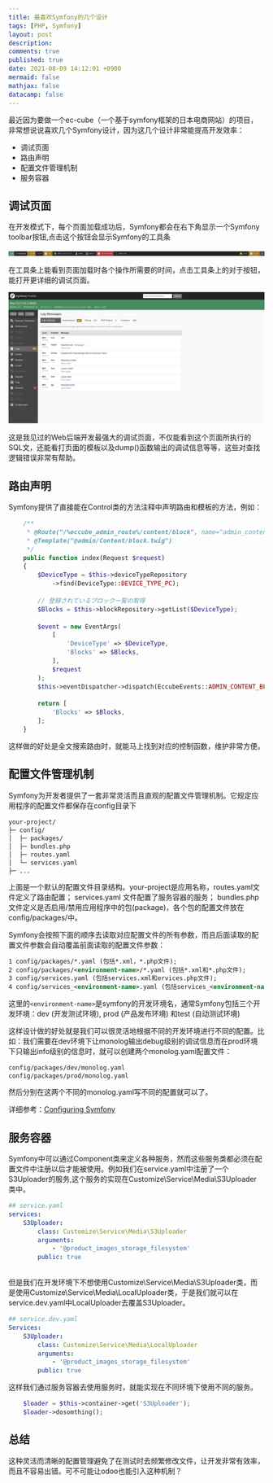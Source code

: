 ```yaml
---
title: 最喜欢Symfony的几个设计
tags: [PHP, Symfony]
layout: post
description:
comments: true
published: true
date: 2021-08-09 14:12:01 +0900
mermaid: false
mathjax: false
datacamp: false
---
```


最近因为要做一个ec-cube（一个基于symfony框架的日本电商网站）的项目，非常想说说喜欢几个Symfony设计，因为这几个设计非常能提高开发效率：

- 调试页面
- 路由声明
- 配置文件管理机制
- 服务容器

## 调试页面

在开发模式下，每个页面加载成功后，Symfony都会在右下角显示一个Symfony toolbar按钮,点击这个按钮会显示Symfony的工具条

![](/assets/images/2021-08-09-favorite-designs-for-symfony.markdown/2021-08-09-12-16-45.png)

在工具条上能看到页面加载时各个操作所需要的时间，点击工具条上的对于按钮，能打开更详细的调试页面。

![](/assets/images/2021-08-09-favorite-designs-for-symfony.markdown/2021-08-09-12-19-51.png)

这是我见过的Web后端开发最强大的调试页面，不仅能看到这个页面所执行的SQL文，还能看打页面的模板以及dump()函数输出的调试信息等等，这些对查找逻辑错误非常有帮助。

## 路由声明

Symfony提供了直接能在Control类的方法注释中声明路由和模板的方法，例如：

```php
    /**
     * @Route("/%eccube_admin_route%/content/block", name="admin_content_block")
     * @Template("@admin/Content/block.twig")
     */
    public function index(Request $request)
    {
        $DeviceType = $this->deviceTypeRepository
            ->find(DeviceType::DEVICE_TYPE_PC);

        // 登録されているブロック一覧の取得
        $Blocks = $this->blockRepository->getList($DeviceType);

        $event = new EventArgs(
            [
                'DeviceType' => $DeviceType,
                'Blocks' => $Blocks,
            ],
            $request
        );
        $this->eventDispatcher->dispatch(EccubeEvents::ADMIN_CONTENT_BLOCK_INDEX_COMPLETE, $event);

        return [
            'Blocks' => $Blocks,
        ];
    }
```

这样做的好处是全文搜索路由时，就能马上找到对应的控制函数，维护非常方便。


## 配置文件管理机制

Symfony为开发者提供了一套非常灵活而且直观的配置文件管理机制。它规定应用程序的配置文件都保存在config目录下

```shell
your-project/
├─ config/
│  ├─ packages/
│  ├─ bundles.php
│  ├─ routes.yaml
│  └─ services.yaml
├─ ...
```

上面是一个默认的配置文件目录结构。your-project是应用名称，routes.yaml文件定义了路由配置； services.yaml 文件配置了服务容器的服务； bundles.php 文件定义是否启用/禁用应用程序中的包(package)，各个包的配置文件放在config/packages/中。

Symfony会按照下面的顺序去读取对应配置文件的所有参数，而且后面读取的配置文件参数会自动覆盖前面读取的配置文件参数：

```xml
1 config/packages/*.yaml (包括*.xml，*.php文件);
2 config/packages/<environment-name>/*.yaml (包括*.xml和*.php文件);
3 config/services.yaml (包括services.xml和ervices.php文件);
4 config/services_<environment-name>.yaml (包括services_<environment-name>.xml和services_<environment-name>.php文件).
```

这里的```<environment-name>```是symfony的开发环境名，通常Symfony包括三个开发环境：dev (开发测试环境), prod (产品发布环境) 和test (自动测试环境)

这样设计做的好处就是我们可以很灵活地根据不同的开发环境进行不同的配置。比如：我们需要在dev环境下让monolog输出debug级别的调试信息而在prod环境下只输出info级别的信息时，就可以创建两个monolog.yaml配置文件：

```
config/packages/dev/monolog.yaml
config/packages/prod/monolog.yaml
```

然后分别在这两个不同的monolog.yaml写不同的配置就可以了。

详细参考：[Configuring Symfony](https://symfony.com/doc/current/configuration.html)

## 服务容器

Symfony中可以通过Component类来定义各种服务，然而这些服务类都必须在配置文件中注册以后才能被使用。例如我们在service.yaml中注册了一个S3Uploader的服务,这个服务的实现在Customize\Service\Media\S3Uploader
类中。

```yaml
## service.yaml
services:
    S3Uploader:
        class: Customize\Service\Media\S3Uploader
        arguments:
            - '@product_images_storage_filesystem'
        public: true
       
```

但是我们在开发环境下不想使用Customize\Service\Media\S3Uploader类，而是使用Customize\Service\Media\LocalUploader类，于是我们就可以在service.dev.yaml中LocalUploader去覆盖S3Uploader。

```yaml
## service.dev.yaml
Services:
    S3Uploader:
        class: Customize\Service\Media\LocalUploader
        arguments:
            - '@product_images_storage_filesystem'
        public: true
```

这样我们通过服务容器去使用服务时，就能实现在不同环境下使用不同的服务。

```php
    $loader = $this->container->get('S3Uploader');
    $loader->dosomthing();
```

## 总结

这种灵活而清晰的配置管理避免了在测试时去频繁修改文件，让开发非常有效率，而且不容易出错。可不可能让odoo也能引入这种机制？






